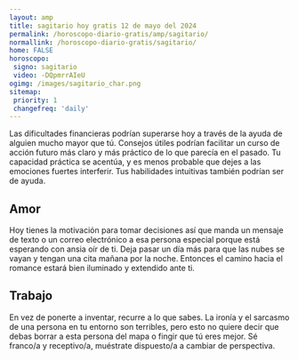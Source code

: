 ```yaml
---
layout: amp
title: sagitario hoy gratis 12 de mayo del 2024 
permalink: /horoscopo-diario-gratis/amp/sagitario/
normallink: /horoscopo-diario-gratis/sagitario/
home: FALSE
horoscopo:
 signo: sagitario
 video: -DQpmrrAIeU
ogimg: /images/sagitario_char.png
sitemap:
 priority: 1
 changefreq: 'daily'
---
```



Las dificultades financieras podrían superarse hoy a través de la ayuda de alguien mucho mayor que tú. Consejos útiles podrían facilitar un curso de acción futuro más claro y más práctico de lo que parecía en el pasado. Tu capacidad práctica se acentúa, y es menos probable que dejes a las emociones fuertes interferir. Tus habilidades intuitivas también podrían ser de ayuda.

## Amor

Hoy tienes la motivación para tomar decisiones así que manda un mensaje de texto o un correo electrónico a esa persona especial porque está esperando con ansia oír de ti. Deja pasar un día más para que las nubes se vayan y tengan una cita mañana por la noche. Entonces el camino hacia el romance estará bien iluminado y extendido ante ti.

## Trabajo

En vez de ponerte a inventar, recurre a lo que sabes. La ironía y el sarcasmo de una persona en tu entorno son terribles, pero esto no quiere decir que debas borrar a esta persona del mapa o fingir que tú eres mejor. Sé franco/a y receptivo/a, muéstrate dispuesto/a a cambiar de perspectiva.